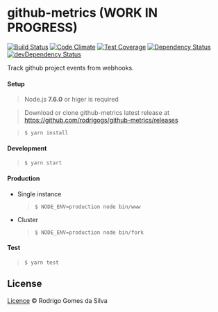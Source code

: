 # github-metrics (WORK IN PROGRESS)

[![Build Status](https://travis-ci.org/rodrigogs/github-metrics.svg?branch=master)](https://travis-ci.org/rodrigogs/github-metrics)
[![Code Climate](https://codeclimate.com/github/rodrigogs/github-metrics/badges/gpa.svg)](https://codeclimate.com/github/rodrigogs/github-metrics)
[![Test Coverage](https://codeclimate.com/github/rodrigogs/github-metrics/badges/coverage.svg)](https://codeclimate.com/github/rodrigogs/github-metrics/coverage)
[![Dependency Status](https://david-dm.org/rodrigogs/github-metrics/status.svg)](https://david-dm.org/rodrigogs/github-metrics#info=dependencies)
[![devDependency Status](https://david-dm.org/rodrigogs/github-metrics/dev-status.svg)](https://david-dm.org/rodrigogs/github-metrics#info=devDependencies)

Track github project events from webhooks.

#### Setup

> Node.js **7.6.0** or higer is required

> Download or clone github-metrics latest release at https://github.com/rodrigogs/github-metrics/releases

> ```$ yarn install```

#### Development
> ```$ yarn start```

#### Production
* Single instance
  > ```$ NODE_ENV=production node bin/www```

* Cluster
  > ```$ NODE_ENV=production node bin/fork```

#### Test
> ```$ yarn test```

License
-------
[Licence](https://github.com/rodrigogs/github-metrics/blob/master/LICENSE) © Rodrigo Gomes da Silva
